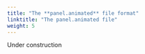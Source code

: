 ```yaml
---
title: "The **panel.animated** file format"
linktitle: "The panel.animated file"
weight: 5
---
```


Under construction
